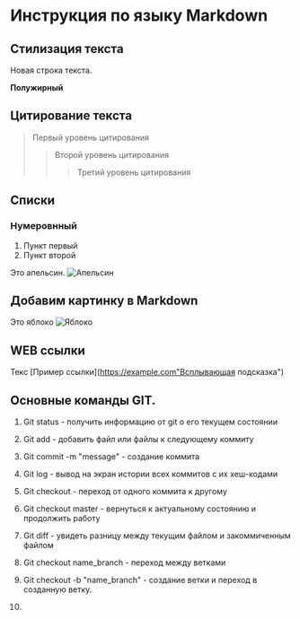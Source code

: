 # Инструкция по языку Markdown

## Стилизация текста

Новая строка текста.

**Полужирный**

## Цитирование текста
> Первый уровень цитирования
>> Второй уровень цитирования
>>> Третий уровень цитирования

## Списки
### Нумеровнный
1. Пункт первый
2. Пункт второй

Это апельсин.
![Апельсин](Orange.jpg)

## Добавим картинку в Markdown
Это яблоко
![Яблоко](%D0%AF%D0%B1%D0%BB%D0%BE%D0%BA%D0%BE.jpg)

## WEB ссылки
Текс [Пример ссылки](https://example.com"Всплывающая подсказка")

## Основные команды GIT.

1. Git status - получить информацию от git о его текущем состоянии
2. Git add - добавить файл или файлы к следующему коммиту
3. Git commit -m "message" - создание коммита
4. Git log - вывод на экран истории всех коммитов с их хеш-кодами
5. Git checkout - переход от одного коммита к другому
6. Git checkout master - вернуться к актуальному состоянию и продолжить работу
7. Git diff - увидеть разницу между текущим файлом и закоммиченным файлом
8. Git checkout name_branch - переход между ветками
9. Git checkout -b "name_branch" - создание ветки и переход в созданную ветку.

10. 

